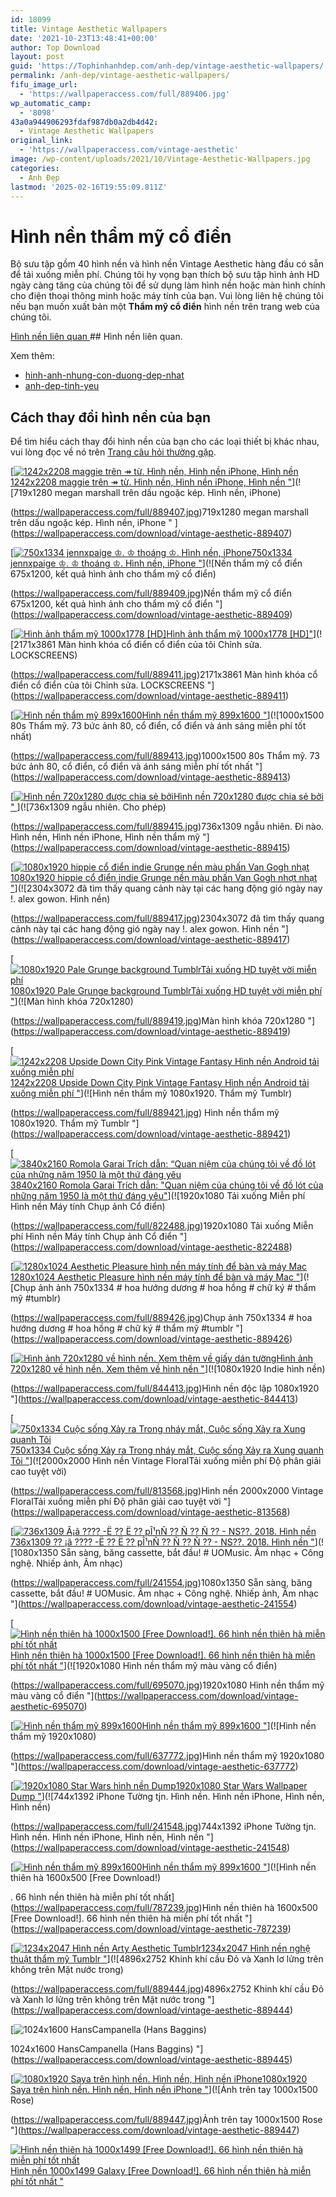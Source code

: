 ```yaml
---
id: 18099
title: Vintage Aesthetic Wallpapers
date: '2021-10-23T13:48:41+00:00'
author: Top Download
layout: post
guid: 'https://Tophinhanhdep.com/anh-dep/vintage-aesthetic-wallpapers/'
permalink: /anh-dep/vintage-aesthetic-wallpapers/
fifu_image_url:
  - 'https://wallpaperaccess.com/full/889406.jpg'
wp_automatic_camp:
  - '8098'
43a0a944906293fdaf987db0a2db4d42:
  - Vintage Aesthetic Wallpapers
original_link:
  - 'https://wallpaperaccess.com/vintage-aesthetic'
image: /wp-content/uploads/2021/10/Vintage-Aesthetic-Wallpapers.jpg
categories:
  - Ảnh Đẹp
lastmod: '2025-02-16T19:55:09.811Z'
---
```

# Hình nền thẩm mỹ cổ điển

Bộ sưu tập gồm 40 hình nền và hình nền Vintage Aesthetic hàng đầu có sẵn để tải xuống miễn phí. Chúng tôi hy vọng bạn thích bộ sưu tập hình ảnh HD ngày càng tăng của chúng tôi để sử dụng làm hình nền hoặc màn hình chính cho điện thoại thông minh hoặc máy tính của bạn. Vui lòng liên hệ chúng tôi nếu bạn muốn xuất bản một **Thẩm mỹ cổ điển** hình nền trên trang web của chúng tôi.

[Hình nền liên quan ](#related) ## Hình nền liên quan.

   
 Xem thêm:

   
- [hinh-anh-nhung-con-duong-dep-nhat](https://tophinhanhdep.com/hinh-nen-dep/hinh-anh-nhung-con-duong-dep-nhat/)
- [anh-dep-tinh-yeu](https://tophinhanhdep.com/anh-tinh-yeu/anh-dep-tinh-yeu/)

## Cách thay đổi hình nền của bạn

Để tìm hiểu cách thay đổi hình nền của bạn cho các loại thiết bị khác nhau, vui lòng đọc về nó trên [Trang câu hỏi thường gặp](https://tophinhanhdep.com/faq/).

  
[[![1242x2208 maggie trên ↠ từ.  Hình nền, Hình nền iPhone, Hình nền](https://wallpaperaccess.com/full/889406.jpg)1242x2208 maggie trên ↠ từ. Hình nền, Hình nền iPhone, Hình nền "](https://wallpaperaccess.com/download/vintage-aesthetic-889406)](![719x1280 megan marshall trên dấu ngoặc kép.  Hình nền, iPhone)

(https://wallpaperaccess.com/full/889407.jpg)719x1280 megan marshall trên dấu ngoặc kép. Hình nền, iPhone " ](https://wallpaperaccess.com/download/vintage-aesthetic-889407)

[[![750x1334 jennxpaige ♔.  ♔ thoáng ♔.  Hình nền, iPhone](https://wallpaperaccess.com/full/889408.jpg)750x1334 jennxpaige ♔. ♔ thoáng ♔. Hình nền, iPhone "](https://wallpaperaccess.com/download/vintage-aesthetic-889408)](![Nền thẩm mỹ cổ điển 675x1200, kết quả hình ảnh cho thẩm mỹ cổ điển)

(https://wallpaperaccess.com/full/889409.jpg)Nền thẩm mỹ cổ điển 675x1200, kết quả hình ảnh cho thẩm mỹ cổ điển "](https://wallpaperaccess.com/download/vintage-aesthetic-889409)

[[![Hình ảnh thẩm mỹ 1000x1778 [HD]](https://wallpaperaccess.com/full/783400.jpg)Hình ảnh thẩm mỹ 1000x1778 \[HD\]"](https://wallpaperaccess.com/download/vintage-aesthetic-783400)](![2171x3861 Màn hình khóa cổ điển cổ điển của tôi Chỉnh sửa.  LOCKSCREENS)

(https://wallpaperaccess.com/full/889411.jpg)2171x3861 Màn hình khóa cổ điển cổ điển của tôi Chỉnh sửa. LOCKSCREENS "](https://wallpaperaccess.com/download/vintage-aesthetic-889411)

[[![Hình nền thẩm mỹ 899x1600](https://wallpaperaccess.com/full/889412.jpg)Hình nền thẩm mỹ 899x1600 "](https://wallpaperaccess.com/download/vintage-aesthetic-889412)](![1000x1500 80s Thẩm mỹ.  73 bức ảnh 80, cổ điển, cổ điển và ánh sáng miễn phí tốt nhất)

(https://wallpaperaccess.com/full/889413.jpg)1000x1500 80s Thẩm mỹ. 73 bức ảnh 80, cổ điển, cổ điển và ánh sáng miễn phí tốt nhất "](https://wallpaperaccess.com/download/vintage-aesthetic-889413)

[[![Hình nền 720x1280 được chia sẻ bởi](https://wallpaperaccess.com/full/837946.jpg)Hình nền 720x1280 được chia sẻ bởi " ](https://wallpaperaccess.com/download/vintage-aesthetic-837946)](![736x1309 ngẫu nhiên.  Cho phép)

(https://wallpaperaccess.com/full/889415.jpg)736x1309 ngẫu nhiên. Đi nào. Hình nền, Hình nền iPhone, Hình nền thẩm mỹ "](https://wallpaperaccess.com/download/vintage-aesthetic-889415)

[[![1080x1920 hippie cổ điển indie Grunge nền màu phấn Van Gogh nhạt](https://wallpaperaccess.com/full/441602.jpg)1080x1920 hippie cổ điển indie Grunge nền màu phấn Van Gogh nhợt nhạt "](https://wallpaperaccess.com/download/vintage-aesthetic-441602)](![2304x3072 đã tìm thấy quang cảnh này tại các hang động gió ngày nay !.  alex gowon.  Hình nền)

(https://wallpaperaccess.com/full/889417.jpg)2304x3072 đã tìm thấy quang cảnh này tại các hang động gió ngày nay !. alex gowon. Hình nền "](https://wallpaperaccess.com/download/vintage-aesthetic-889417)

[[![1080x1920 Pale Grunge background TumblrTải xuống HD tuyệt vời miễn phí](https://wallpaperaccess.com/full/202604.jpg)1080x1920 Pale Grunge background TumblrTải xuống HD tuyệt vời miễn phí "](https://wallpaperaccess.com/download/vintage-aesthetic-202604)](![Màn hình khóa 720x1280)

(https://wallpaperaccess.com/full/889419.jpg)Màn hình khóa 720x1280 "](https://wallpaperaccess.com/download/vintage-aesthetic-889419)

[[![1242x2208 Upside Down City Pink Vintage Fantasy Hình nền Android tải xuống miễn phí](https://wallpaperaccess.com/full/241549.jpg)1242x2208 Upside Down City Pink Vintage Fantasy Hình nền Android tải xuống miễn phí "](https://wallpaperaccess.com/download/vintage-aesthetic-241549)](![Hình nền thẩm mỹ 1080x1920.  Thẩm mỹ Tumblr)

(https://wallpaperaccess.com/full/889421.jpg) Hình nền thẩm mỹ 1080x1920. Thẩm mỹ Tumblr "](https://wallpaperaccess.com/download/vintage-aesthetic-889421)

[[![3840x2160 Romola Garai Trích dẫn: “Quan niệm của chúng tôi về đồ lót của những năm 1950 là một thứ đáng yêu](https://wallpaperaccess.com/full/889423.jpg)3840x2160 Romola Garai Trích dẫn: "Quan niệm của chúng tôi về đồ lót của những năm 1950 là một thứ đáng yêu"](https://wallpaperaccess.com/download/vintage-aesthetic-889423)](![1920x1080 Tải xuống Miễn phí Hình nền Máy tính Chụp ảnh Cổ điển)

(https://wallpaperaccess.com/full/822488.jpg)1920x1080 Tải xuống Miễn phí Hình nền Máy tính Chụp ảnh Cổ điển "](https://wallpaperaccess.com/download/vintage-aesthetic-822488)

[[![1280x1024 Aesthetic Pleasure hình nền máy tính để bàn và máy Mac](https://wallpaperaccess.com/full/96874.jpg)1280x1024 Aesthetic Pleasure hình nền máy tính để bàn và máy Mac "](https://wallpaperaccess.com/download/vintage-aesthetic-96874)](![Chụp ảnh ảnh 750x1334 # hoa hướng dương # hoa hồng # chữ ký # thẩm mỹ #tumblr)

(https://wallpaperaccess.com/full/889426.jpg)Chụp ảnh 750x1334 # hoa hướng dương # hoa hồng # chữ ký # thẩm mỹ #tumblr "](https://wallpaperaccess.com/download/vintage-aesthetic-889426)

[[![Hình ảnh 720x1280 về hình nền.  Xem thêm về giấy dán tường](https://wallpaperaccess.com/full/889427.jpg)Hình ảnh 720x1280 về hình nền. Xem thêm về hình nền "](https://wallpaperaccess.com/download/vintage-aesthetic-889427)](![1080x1920 Indie hình nền)

(https://wallpaperaccess.com/full/844413.jpg)Hình nền độc lập 1080x1920 "](https://wallpaperaccess.com/download/vintage-aesthetic-844413)

[[![750x1334 Cuộc sống Xảy ra Trong nháy mắt, Cuộc sống Xảy ra Xung quanh Tôi](https://wallpaperaccess.com/full/627593.jpg)750x1334 Cuộc sống Xảy ra Trong nháy mắt, Cuộc sống Xảy ra Xung quanh Tôi "](https://wallpaperaccess.com/download/vintage-aesthetic-627593)](![2000x2000 Hình nền Vintage FloralTải xuống miễn phí Độ phân giải cao tuyệt vời)

(https://wallpaperaccess.com/full/813568.jpg)Hình nền 2000x2000 Vintage FloralTải xuống miễn phí Độ phân giải cao tuyệt vời "](https://wallpaperaccess.com/download/vintage-aesthetic-813568)

[[![736x1309 Â¡ã ????  -Ë ?? Ë ?? pÎ¹nÑ ?? Ñ ?? Ñ ??  - NS??.  2018. Hình nền](https://wallpaperaccess.com/full/889431.jpg)736x1309 ?? ¡ã ???? -Ë ?? Ë ?? pÎ¹nÑ ?? Ñ ?? Ñ ?? - NS??. 2018. Hình nền "](https://wallpaperaccess.com/download/vintage-aesthetic-889431)](![1080x1350 Sẵn sàng, băng cassette, bắt đầu!  # UOMusic.  Âm nhạc + Công nghệ.  Nhiếp ảnh, Âm nhạc)

(https://wallpaperaccess.com/full/241554.jpg)1080x1350 Sẵn sàng, băng cassette, bắt đầu! # UOMusic. Âm nhạc + Công nghệ. Nhiếp ảnh, Âm nhạc "](https://wallpaperaccess.com/download/vintage-aesthetic-241554)

[[![Hình nền thiên hà 1000x1500 [Free Download!].  66 hình nền thiên hà miễn phí tốt nhất](https://wallpaperaccess.com/full/791073.jpg)Hình nền thiên hà 1000x1500 \[Free Download!\]. 66 hình nền thiên hà miễn phí tốt nhất "](https://wallpaperaccess.com/download/vintage-aesthetic-791073)](![1920x1080 Hình nền thẩm mỹ màu vàng cổ điển)

(https://wallpaperaccess.com/full/695070.jpg)1920x1080 Hình nền thẩm mỹ màu vàng cổ điển "](https://wallpaperaccess.com/download/vintage-aesthetic-695070)

[[![Hình nền thẩm mỹ 899x1600](https://wallpaperaccess.com/full/889436.jpg)Hình nền thẩm mỹ 899x1600 "](https://wallpaperaccess.com/download/vintage-aesthetic-889436)](![Hình nền thẩm mỹ 1920x1080)

(https://wallpaperaccess.com/full/637772.jpg)Hình nền thẩm mỹ 1920x1080 "](https://wallpaperaccess.com/download/vintage-aesthetic-637772)

[[![1920x1080 Star Wars hình nền Dump](https://wallpaperaccess.com/full/836401.jpg)1920x1080 Star Wars Wallpaper Dump "](https://wallpaperaccess.com/download/vintage-aesthetic-836401)](![744x1392 iPhone Tường tjn.  Hình nền.  Hình nền iPhone, Hình nền, Hình nền)

(https://wallpaperaccess.com/full/241548.jpg)744x1392 iPhone Tường tjn. Hình nền. Hình nền iPhone, Hình nền, Hình nền "](https://wallpaperaccess.com/download/vintage-aesthetic-241548)

[[![Hình nền thẩm mỹ 899x1600](https://wallpaperaccess.com/full/889441.jpg)Hình nền thẩm mỹ 899x1600 "](https://wallpaperaccess.com/download/vintage-aesthetic-889441)](![Hình nền thiên hà 1600x500 [Free Download!)

.  66 hình nền thiên hà miễn phí tốt nhất](https://wallpaperaccess.com/full/787239.jpg)Hình nền thiên hà 1600x500 \[Free Download!\]. 66 hình nền thiên hà miễn phí tốt nhất "](https://wallpaperaccess.com/download/vintage-aesthetic-787239)

[[![1234x2047 Hình nền Arty Aesthetic Tumblr](https://wallpaperaccess.com/full/889443.jpg)1234x2047 Hình nền nghệ thuật thẩm mỹ Tumblr "](https://wallpaperaccess.com/download/vintage-aesthetic-889443)](![4896x2752 Khinh khí cầu Đỏ và Xanh lơ lửng trên không trên Mặt nước trong)

(https://wallpaperaccess.com/full/889444.jpg)4896x2752 Khinh khí cầu Đỏ và Xanh lơ lửng trên không trên Mặt nước trong "](https://wallpaperaccess.com/download/vintage-aesthetic-889444)

[![1024x1600 HansCampanella (Hans Baggins)](https://wallpaperaccess.com/full/889445.jpg)

1024x1600 HansCampanella (Hans Baggins) "](https://wallpaperaccess.com/download/vintage-aesthetic-889445)

[[![1080x1920 Saya trên hình nền.  Hình nền, Hình nền iPhone](https://wallpaperaccess.com/full/115633.jpg)1080x1920 Saya trên hình nền. Hình nền, Hình nền iPhone "](https://wallpaperaccess.com/download/vintage-aesthetic-115633)](![Ảnh trên tay 1000x1500 Rose)

(https://wallpaperaccess.com/full/889447.jpg)Ảnh trên tay 1000x1500 Rose "](https://wallpaperaccess.com/download/vintage-aesthetic-889447)

[![Hình nền thiên hà 1000x1499 [Free Download!].  66 hình nền thiên hà miễn phí tốt nhất](https://wallpaperaccess.com/full/889449.jpg)Hình nền 1000x1499 Galaxy \[Free Download!\]. 66 hình nền thiên hà miễn phí tốt nhất "](https://wallpaperaccess.com/download/vintage-aesthetic-889449)
